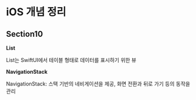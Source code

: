 # iOS 개념 정리


## Section10

**List**

List는 SwiftUI에서 테이블 형태로 데이터를 표시하기 위한 뷰

**NavigationStack**

NavigationStack: 스택 기반의 네비게이션을 제공, 화면 전환과 뒤로 가기 등의 동작을 관리
